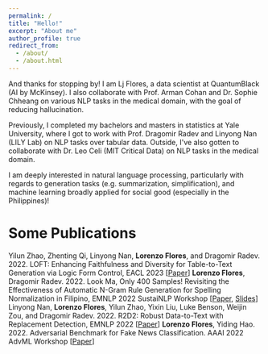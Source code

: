 ```yaml
---
permalink: /
title: "Hello!"
excerpt: "About me"
author_profile: true
redirect_from: 
  - /about/
  - /about.html
---
```


And thanks for stopping by! I am Lj Flores, a data scientist at QuantumBlack (AI by McKinsey). I also collaborate with Prof. Arman Cohan and Dr. Sophie Chheang on various NLP tasks in the medical domain, with the goal of reducing hallucination. 

Previously, I completed my bachelors and masters in statistics at Yale University, where I got to work with Prof. Dragomir Radev and Linyong Nan (LILY Lab) on NLP tasks over tabular data. Outside, I've also gotten to collaborate with Dr. Leo Celi (MIT Critical Data) on NLP tasks in the medical domain.

I am deeply interested in natural language processing, particularly with regards to generation tasks (e.g. summarization, simplification), and machine learning broadly applied for social good (especially in the Philippines)!

Some Publications
======
Yilun Zhao, Zhenting Qi, Linyong Nan, <b>Lorenzo Flores</b>, and Dragomir Radev. 2022. LOFT: Enhancing Faithfulness and Diversity for Table-to-Text Generation via Logic Form Control, EACL 2023 [<a href="https://arxiv.org/abs/2302.02962">Paper</a>]
<b>Lorenzo Flores</b>, Dragomir Radev. 2022. Look Ma, Only 400 Samples! Revisiting the Effectiveness of Automatic N-Gram Rule Generation for Spelling Normalization in Filipino, EMNLP 2022 SustaiNLP Workshop [<a href="https://arxiv.org/abs/2210.02675">Paper</a>, <a href="https://docs.google.com/presentation/d/1Ru3IHZAX_sMK8MNVTPi8AoXtDwxrDCZ2tVtOFAVlxZE/edit?usp=share_link">Slides</a>]
Linyong Nan, <b>Lorenzo Flores</b>, Yilun Zhao, Yixin Liu, Luke Benson, Weijin Zou, and Dragomir Radev. 2022. R2D2: Robust Data-to-Text with Replacement Detection, EMNLP 2022 [<a href="https://arxiv.org/abs/2205.12467">Paper</a>]
<b>Lorenzo Flores</b>, Yiding Hao. 2022. Adversarial Benchmark for Fake News Classification. AAAI 2022 AdvML Workshop [<a href="https://arxiv.org/abs/2201.00912">Paper</a>]